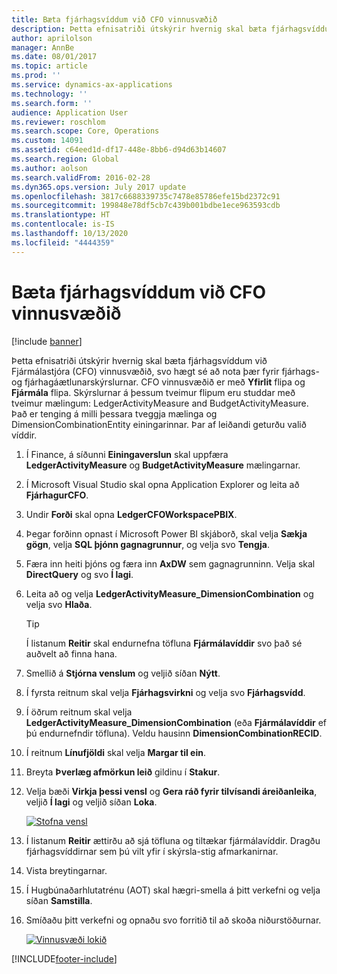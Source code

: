 ```yaml
---
title: Bæta fjárhagsvíddum við CFO vinnusvæðið
description: Þetta efnisatriði útskýrir hvernig skal bæta fjárhagsvíddum við CFO vinnusvæðið, svo hægt sé að nota þær fyrir fjárhags- og fjárhagáætlunarskýrslurnar.
author: aprilolson
manager: AnnBe
ms.date: 08/01/2017
ms.topic: article
ms.prod: ''
ms.service: dynamics-ax-applications
ms.technology: ''
ms.search.form: ''
audience: Application User
ms.reviewer: roschlom
ms.search.scope: Core, Operations
ms.custom: 14091
ms.assetid: c64eed1d-df17-448e-8bb6-d94d63b14607
ms.search.region: Global
ms.author: aolson
ms.search.validFrom: 2016-02-28
ms.dyn365.ops.version: July 2017 update
ms.openlocfilehash: 3817c6688339735c7478e85786efe15bd2372c91
ms.sourcegitcommit: 199848e78df5cb7c439b001bdbe1ece963593cdb
ms.translationtype: HT
ms.contentlocale: is-IS
ms.lasthandoff: 10/13/2020
ms.locfileid: "4444359"
---
```

# <a name="add-financial-dimensions-to-the-cfo-workspace"></a>Bæta fjárhagsvíddum við CFO vinnusvæðið

[!include [banner](../includes/banner.md)]

Þetta efnisatriði útskýrir hvernig skal bæta fjárhagsvíddum við Fjármálastjóra (CFO) vinnusvæðið, svo hægt sé að nota þær fyrir fjárhags- og fjárhagáætlunarskýrslurnar. CFO vinnusvæðið er með **Yfirlit** flipa og **Fjármála** flipa. Skýrslurnar á þessum tveimur flipum eru studdar með tveimur mælingum: LedgerActivityMeasure and BudgetActivityMeasure. Það er tenging á milli þessara tveggja mælinga og DimensionCombinationEntity einingarinnar. Þar af leiðandi geturðu valið víddir.

1. Í Finance, á síðunni **Einingaverslun** skal uppfæra **LedgerActivityMeasure** og **BudgetActivityMeasure** mælingarnar.
2. Í Microsoft Visual Studio skal opna Application Explorer og leita að **FjárhagurCFO**.
3. Undir **Forði** skal opna **LedgerCFOWorkspacePBIX**.
4. Þegar forðinn opnast í Microsoft Power BI skjáborð, skal velja **Sækja gögn**, velja **SQL þjónn gagnagrunnur**, og velja svo **Tengja**.
5. Færa inn heiti þjóns og færa inn **AxDW** sem gagnagrunninn. Velja skal **DirectQuery** og svo **Í lagi**.
6. Leita að og velja **LedgerActivityMeasure\_DimensionCombination** og velja svo **Hlaða**.

    > [!TIP]
    > Í listanum **Reitir** skal endurnefna töfluna **Fjármálavíddir** svo það sé auðvelt að finna hana.

7. Smellið á **Stjórna venslum** og veljið síðan **Nýtt**.
8. Í fyrsta reitnum skal velja **Fjárhagsvirkni** og velja svo **Fjárhagsvídd**.
9. Í öðrum reitnum skal velja **LedgerActivityMeasure\_DimensionCombination** (eða **Fjármálavíddir** ef þú endurnefndir töfluna). Veldu hausinn  **DimensionCombinationRECID**.
10. Í reitnum **Línufjöldi** skal velja **Margar til ein**.
11. Breyta **Þverlæg afmörkun leið** gildinu í **Stakur**.
12. Velja bæði **Virkja þessi vensl** og **Gera ráð fyrir tilvísandi áreiðanleika**, veljið **Í lagi** og veljið síðan **Loka**.

    [![Stofna vensl](./media/Create-relationship.png)](./media/Create-relationship.png)

13. Í listanum **Reitir** ættirðu að sjá töfluna og tiltækar fjármálavíddir. Dragðu fjárhagsvíddirnar sem þú vilt yfir í skýrsla-stig afmarkanirnar.
14. Vista breytingarnar.
15. Í Hugbúnaðarhlutatrénu (AOT) skal hægri-smella á þitt verkefni og velja síðan **Samstilla**.
16. Smíðaðu þitt verkefni og opnaðu svo forritið til að skoða niðurstöðurnar.

    [![Vinnusvæði lokið](./media/workspace.png)](./media/workspace.png)


[!INCLUDE[footer-include](../../includes/footer-banner.md)]
